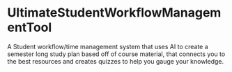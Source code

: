 # UltimateStudentWorkflowManagementTool
A Student workflow/time management system that uses AI to create a semester long study plan based off of course material, that connects you to the best resources and creates quizzes to help you gauge your knowledge.
